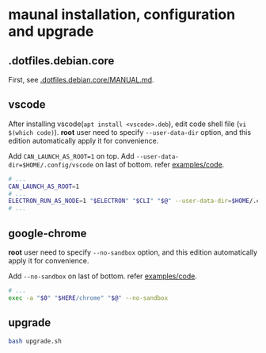 # maunal installation, configuration and upgrade

## .dotfiles.debian.core

First, see [.dotfiles.debian.core/MANUAL.md](.dotfiles.debian.core/MANUAL.md).

## vscode

After installing vscode(`apt install <vscode>.deb`), edit code shell file (`vi $(which code)`). **root** user need to specify `--user-data-dir` option, and this edition automatically apply it for convenience.

Add `CAN_LAUNCH_AS_ROOT=1` on top. Add `--user-data-dir=$HOME/.config/vscode` on last of bottom. refer [examples/code](examples/code).

```bash
# ...
CAN_LAUNCH_AS_ROOT=1
# ...
ELECTRON_RUN_AS_NODE=1 "$ELECTRON" "$CLI" "$@" --user-data-dir=$HOME/.config/vscode
# ...
```

## google-chrome

**root** user need to specify `--no-sandbox` option, and this edition automatically apply it for convenience.  

Add `--no-sandbox` on last of bottom. refer [examples/code](examples/google-chrome).

```bash
# ...
exec -a "$0" "$HERE/chrome" "$@" --no-sandbox
```

## upgrade

```bash
bash upgrade.sh
```